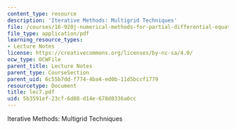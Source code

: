 ```yaml
---
content_type: resource
description: 'Iterative Methods: Multigrid Techniques'
file: /courses/16-920j-numerical-methods-for-partial-differential-equations-sma-5212-spring-2003/5b3591ef23cf6d08d14e678d0336a0cc_lec7.pdf
file_type: application/pdf
learning_resource_types:
- Lecture Notes
license: https://creativecommons.org/licenses/by-nc-sa/4.0/
ocw_type: OCWFile
parent_title: Lecture Notes
parent_type: CourseSection
parent_uid: 6c55b7dd-f774-4ba4-ed0b-11d5bccf1779
resourcetype: Document
title: lec7.pdf
uid: 5b3591ef-23cf-6d08-d14e-678d0336a0cc
---
```

Iterative Methods: Multigrid Techniques